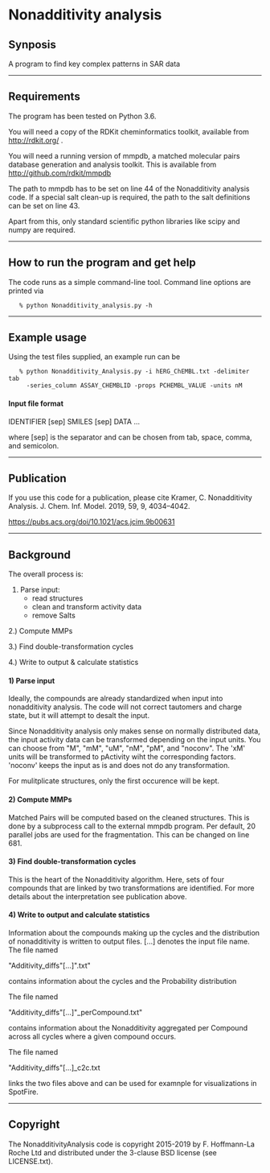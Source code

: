# Nonadditivity analysis


## Synposis


A program to find key complex patterns in SAR data


--------------------


## Requirements


The program has been tested on Python 3.6.

You will need a copy of the RDKit cheminformatics toolkit, available
from http://rdkit.org/ . 

You will need a running version of mmpdb, a matched molecular pairs
database generation and analysis toolkit. This is available from
http://github.com/rdkit/mmpdb

The path to mmpdb has to be set on line 44 of the Nonadditivity analysis 
code. If a special salt clean-up is required, the path to the salt definitions
can be set on line 43.

Apart from this, only standard scientific python libraries like scipy and 
numpy are required.
 

-------------------


## How to run the program and get help

The code runs as a simple command-line tool. Command line options are printed via

```shell
   % python Nonadditivity_analysis.py -h
```


-------------------


## Example usage

Using the test files supplied, an example run can be

```shell
   % python Nonadditivity_Analysis.py -i hERG_ChEMBL.txt -delimiter tab 
     -series_column ASSAY_CHEMBLID -props PCHEMBL_VALUE -units nM
```


#### Input file format
IDENTIFIER [sep] SMILES	[sep] DATA
...


where [sep] is the separator and can be chosen from tab, space, comma, and 
semicolon.


------------------


## Publication

If you use this code for a publication, please cite
Kramer, C. Nonadditivity Analysis. J. Chem. Inf. Model. 2019, 59, 9, 4034–4042.

https://pubs.acs.org/doi/10.1021/acs.jcim.9b00631


-----------------


## Background

The overall process is:

  1) Parse input:
     - read structures
     - clean and transform activity data
     - remove Salts

  2.) Compute MMPs

  3.) Find double-transformation cycles

  4.) Write to output & calculate statistics


#### 1) Parse input

Ideally, the compounds are already standardized when input into nonadditivity 
analysis. The code will not correct tautomers and charge state, but it will 
attempt to desalt the input.

Since Nonadditivity analysis only makes sense on normally distributed data, the
input activity data can be transformed depending on the input units. You can choose
from "M", "mM", "uM", "nM", "pM", and "noconv". The 'xM' units will be transformed
to pActivity wiht the corresponding factors. 'noconv' keeps the input as is and does
not do any transformation.

For mulitplicate structures, only the first occurence will be kept.


#### 2) Compute MMPs

Matched Pairs will be computed based on the cleaned structures. This is done by a
subprocess call to the external mmpdb program. Per default, 20 parallel jobs are used
for the fragmentation. This can be changed on line 681.


#### 3) Find double-transformation cycles

This is the heart of the Nonadditivity algorithm. Here, sets of four compounds that are
linked by two transformations are identified. For more details about the interpretation
see publication above.


#### 4) Write to output and calculate statistics

Information about the compounds making up the cycles and the distribution of 
nonadditivity is written to output files. [...] denotes the input file name.
The file named 

"Additivity_diffs"[...]".txt"

contains information about the cycles and the Probability distribution


The file named

"Additivity_diffs"[...]"_perCompound.txt"

contains information about the Nonadditivity aggregated per Compound across all cycles
where a given compound occurs. 


The file named

"Additivity_diffs"[...]_c2c.txt

links the two files above and can be used for examnple for visualizations in SpotFire.


--------------------


## Copyright

The NonadditivityAnalysis code is copyright 2015-2019 by F. Hoffmann-La
Roche Ltd and distributed under the 3-clause BSD license (see LICENSE.txt).

